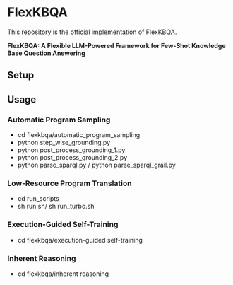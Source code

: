 # FlexKBQA 

This repository is the official implementation of FlexKBQA.

**FlexKBQA: A Flexible LLM-Powered Framework for Few-Shot Knowledge Base Question Answering**

## Setup

## Usage

### Automatic Program Sampling
* cd flexkbqa/automatic_program_sampling
* python step_wise_grounding.py
* python post_process_grounding_1.py
* python post_process_grounding_2.py
* python parse_sparql.py / python parse_sparql_grail.py

### Low-Resource Program Translation
* cd run_scripts
* sh run.sh/ sh run_turbo.sh

### Execution-Guided Self-Training
* cd flexkbqa/execution-guided self-training

### Inherent Reasoning
* cd flexkbqa/inherent reasoning